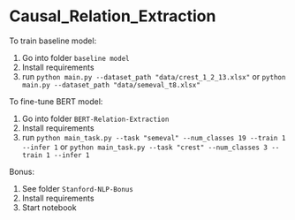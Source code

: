 # Causal_Relation_Extraction

To train baseline model:
  1. Go into folder ```baseline model```
  2. Install requirements
  3. run ```python main.py --dataset_path "data/crest_1_2_13.xlsx"``` or ```python main.py --dataset_path "data/semeval_t8.xlsx" ```

To fine-tune BERT model:
  1. Go into folder ```BERT-Relation-Extraction```
  2. Install requirements
  3. run ```python main_task.py --task "semeval" --num_classes 19 --train 1 --infer 1``` or ```python main_task.py --task "crest" --num_classes 3 --train 1 --infer 1```

Bonus:
  1. See folder ```Stanford-NLP-Bonus```
  2. Install requirements
  3. Start notebook

